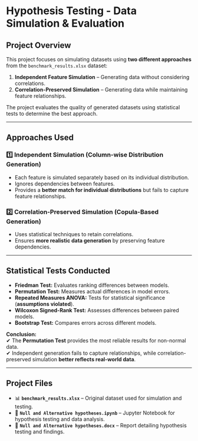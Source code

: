 # **Hypothesis Testing - Data Simulation & Evaluation**

## **Project Overview**
This project focuses on simulating datasets using **two different approaches** from the `benchmark_results.xlsx` dataset:
1. **Independent Feature Simulation** – Generating data without considering correlations.
2. **Correlation-Preserved Simulation** – Generating data while maintaining feature relationships.

The project evaluates the quality of generated datasets using statistical tests to determine the best approach.

---

## **Approaches Used**
### **1️⃣ Independent Simulation (Column-wise Distribution Generation)**
- Each feature is simulated separately based on its individual distribution.
- Ignores dependencies between features.
- Provides a **better match for individual distributions** but fails to capture feature relationships.

### **2️⃣ Correlation-Preserved Simulation (Copula-Based Generation)**
- Uses statistical techniques to retain correlations.
- Ensures **more realistic data generation** by preserving feature dependencies.

---

## **Statistical Tests Conducted**
- **Friedman Test:** Evaluates ranking differences between models.
- **Permutation Test:** Measures actual differences in model errors.
- **Repeated Measures ANOVA:** Tests for statistical significance (**assumptions violated**).
- **Wilcoxon Signed-Rank Test:** Assesses differences between paired models.
- **Bootstrap Test:** Compares errors across different models.

**Conclusion:**  
✔ The **Permutation Test** provides the most reliable results for non-normal data.  
✔ Independent generation fails to capture relationships, while correlation-preserved simulation **better reflects real-world data**.  

---

## **Project Files**
- 📊 **`benchmark_results.xlsx`** – Original dataset used for simulation and testing.  
- 📄 **`Null and Alternative hypotheses.ipynb`** – Jupyter Notebook for hypothesis testing and data analysis.  
- 📝 **`Null and Alternative hypotheses.docx`** – Report detailing hypothesis testing and findings.  

